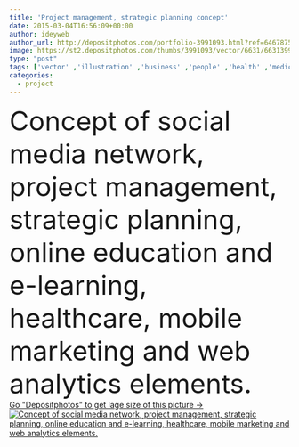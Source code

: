 ```yaml
---
title: 'Project management, strategic planning concept'
date: 2015-03-04T16:56:09+00:00
author: ideyweb
author_url: http://depositphotos.com/portfolio-3991093.html?ref=64678756
image: https://st2.depositphotos.com/thumbs/3991093/vector/6631/66313999/api_thumb_450.jpg?forcejpeg=true
type: "post"
tags: ['vector' ,'illustration' ,'business' ,'people' ,'health' ,'medicine' ,'healthcare' ,'care' ,'pharmacy' ,'first' ,'basket' ,'icon' ,'service' ,'ambulance' ,'hospital' ,'nurse' ,'school' ,'communication' ,'digital' ,'support' ,'manager' ,'services' ,'laptop' ,'flat' ,'network' ,'development' ,'planning' ,'book' ,'learning' ,'education' ,'project' ,'laboratory' ,'strategy' ,'online' ,'marketing' ,'tablet' ,'plan' ,'media' ,'teamwork' ,'social' ,'knowledge' ,'distance' ,'E commerce' ,'strategic' ,'analysis' ,'management' ,'meeting' ,'aid' ,'partnership' ,'tutorial' ]
categories: 
  - project
---
```

<div aling="center">
            <font size="60"> Concept of social media network, project management, strategic planning, online education and e-learning, healthcare, mobile marketing and web analytics elements.</font>   
</div>
<div>
    <a href='https://depositphotos.com/66313999/stock-illustration-project-management-strategic-planning-concept.html?ref=64678756' target=_blank > Go "Depositphotos" to get lage size of this picture ->
        <img href='https://depositphotos.com/66313999/stock-illustration-project-management-strategic-planning-concept.html?ref=64678756' src='https://st2.depositphotos.com/3991093/6631/v/950/depositphotos_66313999-stock-illustration-project-management-strategic-planning-concept.jpg?forcejpeg=true' alt='Concept of social media network, project management, strategic planning, online education and e-learning, healthcare, mobile marketing and web analytics elements.' >
    </a>
</div>

